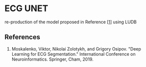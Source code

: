 # ECG UNET

re-production of the model proposed in Reference \[[1](#ref1)\] using LUDB


## References

1. <a name="ref1"></a> Moskalenko, Viktor, Nikolai Zolotykh, and Grigory Osipov. "Deep Learning for ECG Segmentation." International Conference on Neuroinformatics. Springer, Cham, 2019.
